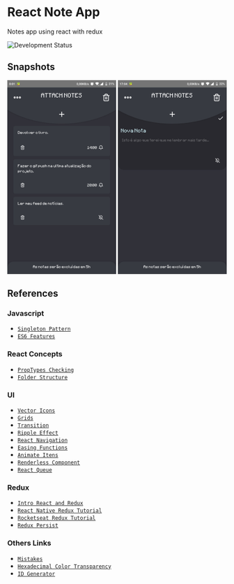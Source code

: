 # React Note App
Notes app using react with redux

![Development Status](https://img.shields.io/badge/Development-In%20Progress-green.svg)

## Snapshots

<p align="center">
  <img src="https://github.com/marlonsecundo/react-note-app/blob/master/snapshots/snap1.png" height="444" width="250" />
  <img src="https://github.com/marlonsecundo/react-note-app/blob/master/snapshots/snap2.png" height="444" width="250" />
</p>

## References

### Javascript

* [`Singleton Pattern`](https://www.sitepoint.com/javascript-design-patterns-singleton/)
* [`ES6 Features`](https://github.com/lukehoban/es6features#readme)

### React Concepts

* [`PropTypes Checking`](https://reactjs.org/docs/typechecking-with-proptypes.html)
* [`Folder Structure`](https://tableless.com.br/como-evitar-que-seu-app-react-com-redux-vire-um-ninho-de-rato/)

### UI

* [`Vector Icons`](https://github.com/oblador/react-native-vector-icons)
* [`Grids`](https://flow.opera.com/ext/v1/index.html)
* [`Transition`](https://medium.com/react-native-motion/transition-challenge-9bc9fdef56c7)
* [`Ripple Effect`](https://medium.com/react-native-motion/ripple-effect-in-react-native-1cb0ad568e91)
* [`React Navigation`](https://reactnavigation.org/)
* [`Easing Functions`](https://github.com/oblador/react-native-animatable/issues/77)
* [`Animate Itens`](https://hackernoon.com/how-to-animate-the-items-of-a-react-native-flatlist-32c8cb)
* [`Renderless Component`](https://kyleshevlin.com/renderless-components/)
* [`React Queue`](https://github.com/billmalarky/react-native-queue)

### Redux

* [`Intro React and Redux`](https://blog.isquaredsoftware.com/presentations/2018-03-redux-fundamentals/)
* [`React Native Redux Tutorial`](https://medium.com/@mosesesan/tutorial-react-native-redux-boilerplate-4899f5c4f431)
* [`Rocketseat Redux Tutorial`](https://github.com/Rocketseat/youtube-codequinta-redux)
* [`Redux Persist`](https://blog.reactnativecoach.com/the-definitive-guide-to-redux-persist-84738167975)

### Others Links
* [`Mistakes`](https://medium.com/dailyjs/11-mistakes-ive-made-during-react-native-redux-app-development-8544e2be9a9)
* [`Hexadecimal Color Transparency`](https://gist.github.com/lopspower/03fb1cc0ac9f32ef38f4)
* [`ID Generator`](https://gist.github.com/gordonbrander/2230317)